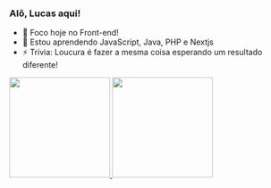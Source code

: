 ### Alô, Lucas aqui!

- 🔭 Foco hoje no Front-end!
- 🌱 Estou aprendendo JavaScript, Java, PHP e Nextjs
- ⚡ Trivia: Loucura é fazer a mesma coisa esperando um resultado diferente!

 <div>
  <a href="https://github.com/LucasDukke">
  <img height="180em" src="https://github-readme-stats.vercel.app/api?username=LucasDukke&show_icons=true&theme=dark&include_all_commits=true&count_private=true"/>
  <img height="180em" src="https://github-readme-stats.vercel.app/api/top-langs/?username=LucasDukke&layout=compact&langs_count=7&theme=dark"/>
</div>
